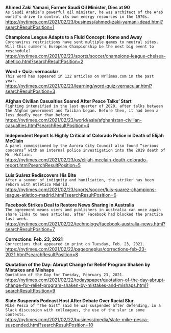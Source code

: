 **Ahmed Zaki Yamani, Former Saudi Oil Minister, Dies at 90**\
`As Saudi Arabia’s powerful oil minister, he was architect of the Arab world’s drive to control its own energy resources in the 1970s.`\
https://nytimes.com/2021/02/23/business/ahmed-zaki-yamani-dead.html?searchResultPosition=1

**Champions League Adapts to a Fluid Concept: Home and Away**\
`Coronavirus restrictions have sent multiple games to neutral sites. Will this summer’s European Championship be the next big event to reschedule?`\
https://nytimes.com/2021/02/23/sports/soccer/champions-league-chelsea-atletico.html?searchResultPosition=2

**Word + Quiz: vernacular**\
`This word has appeared in 122 articles on NYTimes.com in the past year.`\
https://nytimes.com/2021/02/23/learning/word-quiz-vernacular.html?searchResultPosition=3

**Afghan Civilian Casualties Soared After Peace Talks’ Start**\
`Fighting intensified in the last quarter of 2020, after talks between the Afghan government and Taliban began. Before then, it had been a less deadly year than before.`\
https://nytimes.com/2021/02/23/world/asia/afghanistan-civilian-casualties.html?searchResultPosition=4

**Independent Report Is Highly Critical of Colorado Police in Death of Elijah McClain**\
`A panel commissioned by the Aurora City Council also found “serious concerns” with an internal police investigation into the 2019 death of Mr. McClain.`\
https://nytimes.com/2021/02/23/us/elijah-mcclain-death-colorado-report.html?searchResultPosition=5

**Luis Suárez Rediscovers His Bite**\
`After a summer of indignity and humiliation, the striker has been reborn with Atlético Madrid.`\
https://nytimes.com/2021/02/23/sports/soccer/luis-suarez-champions-league-atletico-madrid.html?searchResultPosition=6

**Facebook Strikes Deal to Restore News Sharing in Australia**\
`The agreement means users and publishers in Australia can once again share links to news articles, after Facebook had blocked the practice last week.`\
https://nytimes.com/2021/02/22/technology/facebook-australia-news.html?searchResultPosition=7

**Corrections: Feb. 23, 2021**\
`Corrections that appeared in print on Tuesday, Feb. 23, 2021.`\
https://nytimes.com/2021/02/22/pageoneplus/corrections-feb-23-2021.html?searchResultPosition=8

**Quotation of the Day: Abrupt Change for Relief Program Shaken by Mistakes and Mishaps**\
`Quotation of the Day for Tuesday, February 23, 2021.`\
https://nytimes.com/2021/02/22/todayspaper/quotation-of-the-day-abrupt-change-for-relief-program-shaken-by-mistakes-and-mishaps.html?searchResultPosition=9

**Slate Suspends Podcast Host After Debate Over Racial Slur**\
`Mike Pesca of “The Gist” said he was suspended after defending, in a Slack discussion with colleagues, the use of the slur in some contexts.`\
https://nytimes.com/2021/02/22/business/media/slate-mike-pesca-suspended.html?searchResultPosition=10

